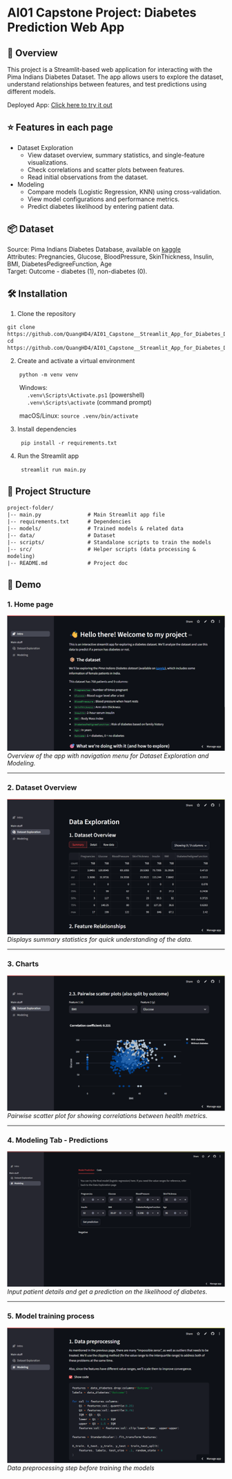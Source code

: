 # AI01 Capstone Project: Diabetes Prediction Web App


## 🫧 Overview
This project is a Streamlit-based web application for interacting with the Pima Indians Diabetes Dataset. The app allows users to explore the dataset, understand relationships between features, and test predictions using different models.  

Deployed App: [Click here to try it out](https://ai01-capstone-quang-bk85f8nm8fonqyquqnenh4.streamlit.app/)

## ⭐ Features in each page
- Dataset Exploration
  - View dataset overview, summary statistics, and single-feature visualizations.
  - Check correlations and scatter plots between features.
  - Read initial observations from the dataset.
- Modeling
  - Compare models (Logistic Regression, KNN) using cross-validation.
  - View model configurations and performance metrics.
  - Predict diabetes likelihood by entering patient data.

## 📦 Dataset
Source: Pima Indians Diabetes Database, available on [kaggle](https://www.kaggle.com/datasets/mathchi/diabetes-data-set)  
Attributes: Pregnancies, Glucose, BloodPressure, SkinThickness, Insulin, BMI, DiabetesPedigreeFunction, Age  
Target: Outcome - diabetes (1), non-diabetes (0).

## 🛠️ Installation
1. Clone the repository
```
git clone https://github.com/QuangHD4/AI01_Capstone__Streamlit_App_for_Diabetes_Dataset.git
cd https://github.com/QuangHD4/AI01_Capstone__Streamlit_App_for_Diabetes_Dataset.git
```
2. Create and activate a virtual environment

&emsp;&emsp;```python -m venv venv```

&emsp;&emsp;Windows:  
&emsp;&emsp;&emsp; ```.venv\Scripts\Activate.ps1``` (powershell)  
&emsp;&emsp;&emsp; ```.venv\Scripts\activate``` (command prompt)  

&emsp;&emsp;macOS/Linux:  ```source .venv/bin/activate```  

3. Install dependencies

&emsp;&emsp; ```pip install -r requirements.txt```  

4. Run the Streamlit app
 
&emsp;&emsp; ```streamlit run main.py```

## 📂 Project Structure
```
project-folder/
|-- main.py               # Main Streamlit app file
|-- requirements.txt      # Dependencies
|-- models/               # Trained models & related data
|-- data/                 # Dataset
|-- scripts/              # Standalone scripts to train the models
|-- src/                  # Helper scripts (data processing & modeling)
|-- README.md             # Project doc
```

## 🎥 Demo

### **1. Home page**
![Home page screenshot](images/home_page.png)
*Overview of the app with navigation menu for Dataset Exploration and Modeling.*  

---

### **2. Dataset Overview**  
![Dataset overview screenshot](images/dataset_overview.png)  
*Displays summary statistics for quick understanding of the data.*  

---

### **3. Charts**  
![Pairwise scatter plot](images/data_exploration_chart.png)  
*Pairwise scatter plot for showing correlations between health metrics.*  

---

### **4. Modeling Tab - Predictions**  
![Using model to get predictions](images/predictions.png)  
*Input patient details and get a prediction on the likelihood of diabetes.*  

---

### **5. Model training process**  
![Data preprocessing](images/modeling_preprocessing.png)  
*Data preprocessing step before training the models*  
